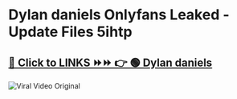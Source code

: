 
 # Dylan daniels Onlyfans Leaked - Update Files 5ihtp

## <h2><a href="https://clipsfans.com/Dylan_daniels&ref=git">🔗 Click to LINKS ⏩⏩ 👉 🟢 Dylan daniels </a></h2>

<a href="https://clipsfans.com/Dylan_daniels&ref=git" rel="nofollow" data-target="animated-image.originalLink"><img src="https://i.ibb.co.com/xMMVF88/686577567.gif" alt="Viral Video Original" style="max-width: 100%; display: inline-block;" data-target="animated-image.originalImage"></a>

